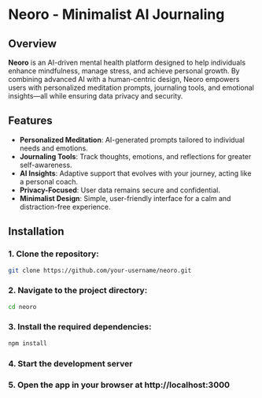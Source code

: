 # Neoro - Minimalist AI Journaling

## Overview
**Neoro** is an AI-driven mental health platform designed to help individuals enhance mindfulness, manage stress, and achieve personal growth. By combining advanced AI with a human-centric design, Neoro empowers users with personalized meditation prompts, journaling tools, and emotional insights—all while ensuring data privacy and security.

## Features
- **Personalized Meditation**: AI-generated prompts tailored to individual needs and emotions.
- **Journaling Tools**: Track thoughts, emotions, and reflections for greater self-awareness.
- **AI Insights**: Adaptive support that evolves with your journey, acting like a personal coach.
- **Privacy-Focused**: User data remains secure and confidential.
- **Minimalist Design**: Simple, user-friendly interface for a calm and distraction-free experience.

## Installation
### 1. Clone the repository:
   ```bash
   git clone https://github.com/your-username/neoro.git
   ```

### 2. Navigate to the project directory:
```bash
cd neoro
```

### 3. Install the required dependencies:
```bash
npm install
```
### 4. Start the development server

### 5. Open the app in your browser at http://localhost:3000
